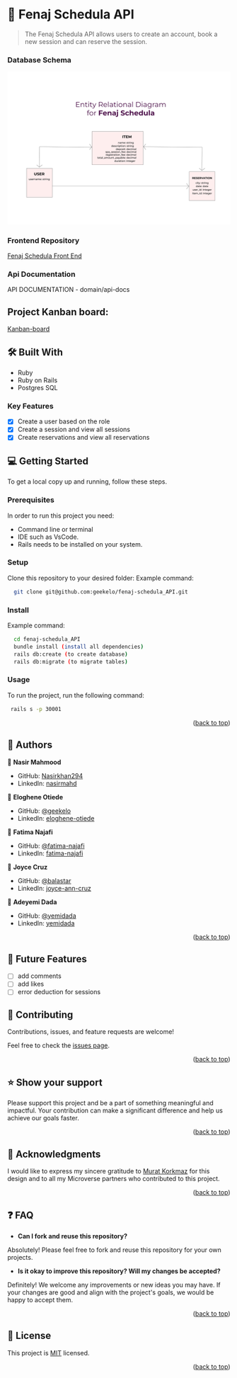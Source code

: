 <a name="readme-top"></a>
# 🏥 Fenaj Schedula API <a name="about-project"></a>

> The Fenaj Schedula API allows users to create an account, book a new session and can reserve the session.


### Database Schema <a name="ER-diagram"></a>

<div align="center">
 <img src="./fenaj-schedula.jpg" alt="schema" width="600"  height="auto" />
  <br/>
</div>                                       

### Frontend Repository
[Fenaj Schedula Front End](https://github.com/geekelo/fenaj-schedula)

### Api Documentation
API DOCUMENTATION - domain/api-docs

## Project Kanban board:
[Kanban-board](https://github.com/users/geekelo/projects/3)

## 🛠 Built With <a name="built-with"></a>

  <ul>
    <li>Ruby</li>
    <li>Ruby on Rails</li>
    <li>Postgres SQL</li>
  </ul>

### Key Features <a name="key-features"></a>

- [x] Create a user based on the role
- [x] Create a session and view all sessions
- [x] Create reservations and view all reservations

## 💻 Getting Started <a name="getting-started"></a>

To get a local copy up and running, follow these steps.

### Prerequisites

In order to run this project you need:

- Command line or terminal
- IDE such as VsCode.
- Rails needs to be installed on your system.

### Setup

Clone this repository to your desired folder:
Example command:

```sh
  git clone git@github.com:geekelo/fenaj-schedula_API.git
```

### Install

Example command:

```sh
  cd fenaj-schedula_API
  bundle install (install all dependencies)
  rails db:create (to create database)
  rails db:migrate (to migrate tables)

```

### Usage

To run the project, run the following command:

```sh
 rails s -p 30001

```

<p align="right">(<a href="#readme-top">back to top</a>)</p>

<!-- AUTHORS -->

## 👥 Authors <a name="authors"></a>

👤 **Nasir Mahmood**

- GitHub: [Nasirkhan294](https://github.com/Nasirkhan294)
- LinkedIn: [nasirmahd](https://www.linkedin.com/in/nasirmahd/)

👤 **Eloghene Otiede**

- GitHub: [@geekelo](https://github.com/geekelo)
- LinkedIn: [eloghene-otiede](https://www.linkedin.com/in/eloghene-otiede-b146a3232/)
  
👤 **Fatima Najafi**

- GitHub: [@fatima-najafi](https://github.com/fatima-najafi)
- LinkedIn: [fatima-najafi](https://www.linkedin.com/in/fatima-najafi/)

👤 **Joyce Cruz**

- GitHub: [@balastar](https://github.com/balatstar)
- LinkedIn: [joyce-ann-cruz](https://www.linkedin.com/in/joyce-ann-cruz-668a41a7/)

👤 **Adeyemi Dada**

- GitHub: [@yemidada](https://github.com/yemidada)
- LinkedIn: [yemidada](https://www.linkedin.com/in/yemidada/)

<p align="right">(<a href="#readme-top">back to top</a>)</p>

## 🔭 Future Features <a name="future-features"></a>

- [ ] add comments
- [ ] add likes  
- [ ] error deduction for sessions

<!-- CONTRIBUTING -->

## 🤝 Contributing <a name="contributing"></a>

Contributions, issues, and feature requests are welcome!

Feel free to check the [issues page](../../issues/).

<p align="right">(<a href="#readme-top">back to top</a>)</p>

<!-- SUPPORT -->

## ⭐️ Show your support <a name="support"></a>

Please support this project and be a part of something meaningful and impactful. Your contribution can make a significant difference and help us achieve our goals faster.

<p align="right">(<a href="#readme-top">back to top</a>)</p>

<!-- ACKNOWLEDGEMENTS -->

## 🙏 Acknowledgments <a name="acknowledgements"></a>

I would like to express my sincere gratitude to [Murat Korkmaz](https://www.behance.net/gallery/26425031/Vespa-Responsive-Redesign) for this design and to all my Microverse partners who contributed to this project.

<p align="right">(<a href="#readme-top">back to top</a>)</p>

## :question: FAQ <a name="faq"></a>

- **Can I fork and reuse this repository?**

Absolutely! Please feel free to fork and reuse this repository for your own projects.

- **Is it okay to improve this repository? Will my changes be accepted?**

Definitely! We welcome any improvements or new ideas you may have. If your changes are good and align with the project's goals, we would be happy to accept them.


<p align="right">(<a href="#readme-top">back to top</a>)</p>

<!-- LICENSE -->

## 📝 License <a name="license"></a>

This project is [MIT](./LICENSE) licensed.

<p align="right">(<a href="#readme-top">back to top</a>)</p>
